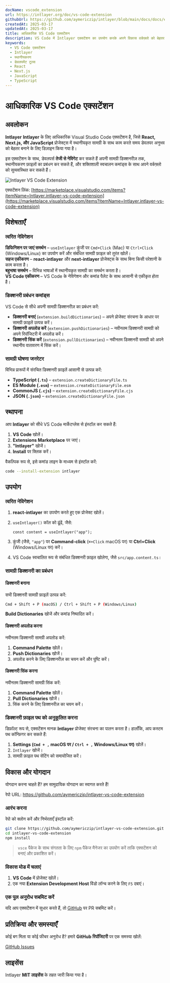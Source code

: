 ```yaml
---
docName: vscode_extension
url: https://intlayer.org/doc/vs-code-extension
githubUrl: https://github.com/aymericzip/intlayer/blob/main/docs/docs/en/vs_code_extension.md
createdAt: 2025-03-17
updatedAt: 2025-03-17
title: आधिकारिक VS Code एक्सटेंशन
description: VS Code में Intlayer एक्सटेंशन का उपयोग करके अपने विकास वर्कफ़्लो को बेहतर बनाने का तरीका जानें। स्थानीयकृत सामग्री के बीच जल्दी से नेविगेट करें और अपने शब्दकोशों को कुशलतापूर्वक प्रबंधित करें।
keywords:
  - VS Code एक्सटेंशन
  - Intlayer
  - स्थानीयकरण
  - डेवलपमेंट टूल्स
  - React
  - Next.js
  - JavaScript
  - TypeScript
---
```


# आधिकारिक VS Code एक्सटेंशन

## अवलोकन

**Intlayer** **Intlayer** के लिए आधिकारिक Visual Studio Code एक्सटेंशन है, जिसे **React, Next.js, और JavaScript** प्रोजेक्ट्स में स्थानीयकृत सामग्री के साथ काम करते समय डेवलपर अनुभव को बेहतर बनाने के लिए डिज़ाइन किया गया है।

इस एक्सटेंशन के साथ, डेवलपर्स **तेजी से नेविगेट** कर सकते हैं अपनी सामग्री डिक्शनरीज़ तक, स्थानीयकरण फ़ाइलों का प्रबंधन कर सकते हैं, और शक्तिशाली स्वचालन कमांड्स के साथ अपने वर्कफ़्लो को सुव्यवस्थित कर सकते हैं।

![Intlayer VS Code Extension](https://github.com/aymericzip/intlayer/blob/main/docs/assets/vs_code_extension_demo.gif)

एक्सटेंशन लिंक: [https://marketplace.visualstudio.com/items?itemName=Intlayer.intlayer-vs-code-extension](https://marketplace.visualstudio.com/items?itemName=Intlayer.intlayer-vs-code-extension)

## विशेषताएँ

### त्वरित नेविगेशन

**डिफिनिशन पर जाएं समर्थन** – `useIntlayer` कुंजी पर `Cmd+Click` (Mac) या `Ctrl+Click` (Windows/Linux) का उपयोग करें और संबंधित सामग्री फ़ाइल को तुरंत खोलें।  
**सहज एकीकरण** – **react-intlayer** और **next-intlayer** प्रोजेक्ट्स के साथ बिना किसी परेशानी के काम करता है।  
**बहुभाषा समर्थन** – विभिन्न भाषाओं में स्थानीयकृत सामग्री का समर्थन करता है।  
**VS Code एकीकरण** – VS Code के नेविगेशन और कमांड पैलेट के साथ आसानी से एकीकृत होता है।

### डिक्शनरी प्रबंधन कमांड्स

VS Code से सीधे अपनी सामग्री डिक्शनरीज़ का प्रबंधन करें:

- **डिक्शनरी बनाएं** (`extension.buildDictionaries`) – अपने प्रोजेक्ट संरचना के आधार पर सामग्री फ़ाइलें उत्पन्न करें।
- **डिक्शनरी अपलोड करें** (`extension.pushDictionaries`) – नवीनतम डिक्शनरी सामग्री को अपने रिपॉजिटरी में अपलोड करें।
- **डिक्शनरी सिंक करें** (`extension.pullDictionaries`) – नवीनतम डिक्शनरी सामग्री को अपने स्थानीय वातावरण में सिंक करें।

### सामग्री घोषणा जनरेटर

विभिन्न प्रारूपों में संरचित डिक्शनरी फ़ाइलें आसानी से उत्पन्न करें:

- **TypeScript (`.ts`)** – `extension.createDictionaryFile.ts`
- **ES Module (`.esm`)** – `extension.createDictionaryFile.esm`
- **CommonJS (`.cjs`)** – `extension.createDictionaryFile.cjs`
- **JSON (`.json`)** – `extension.createDictionaryFile.json`

## स्थापना

आप **Intlayer** को सीधे VS Code मार्केटप्लेस से इंस्टॉल कर सकते हैं:

1. **VS Code** खोलें।
2. **Extensions Marketplace** पर जाएं।
3. **"Intlayer"** खोजें।
4. **Install** पर क्लिक करें।

वैकल्पिक रूप से, इसे कमांड लाइन के माध्यम से इंस्टॉल करें:

```sh
code --install-extension intlayer
```

## उपयोग

### त्वरित नेविगेशन

1. **react-intlayer** का उपयोग करते हुए एक प्रोजेक्ट खोलें।
2. `useIntlayer()` कॉल को ढूंढें, जैसे:

   ```tsx
   const content = useIntlayer("app");
   ```

3. कुंजी (जैसे, `"app"`) पर **Command-click** (`⌘+Click` macOS पर) या **Ctrl+Click** (Windows/Linux पर) करें।
4. VS Code स्वचालित रूप से संबंधित डिक्शनरी फ़ाइल खोलेगा, जैसे `src/app.content.ts`।

### सामग्री डिक्शनरी का प्रबंधन

#### डिक्शनरी बनाना

सभी डिक्शनरी सामग्री फ़ाइलें उत्पन्न करें:

```sh
Cmd + Shift + P (macOS) / Ctrl + Shift + P (Windows/Linux)
```

**Build Dictionaries** खोजें और कमांड निष्पादित करें।

#### डिक्शनरी अपलोड करना

नवीनतम डिक्शनरी सामग्री अपलोड करें:

1. **Command Palette** खोलें।
2. **Push Dictionaries** खोजें।
3. अपलोड करने के लिए डिक्शनरीज़ का चयन करें और पुष्टि करें।

#### डिक्शनरी सिंक करना

नवीनतम डिक्शनरी सामग्री सिंक करें:

1. **Command Palette** खोलें।
2. **Pull Dictionaries** खोजें।
3. सिंक करने के लिए डिक्शनरीज़ का चयन करें।

### डिक्शनरी फ़ाइल पथ को अनुकूलित करना

डिफ़ॉल्ट रूप से, एक्सटेंशन मानक **Intlayer** प्रोजेक्ट संरचना का पालन करता है। हालाँकि, आप कस्टम पथ कॉन्फ़िगर कर सकते हैं:

1. **Settings (`Cmd + ,` macOS पर / `Ctrl + ,` Windows/Linux पर)** खोलें।
2. `Intlayer` खोजें।
3. सामग्री फ़ाइल पथ सेटिंग को समायोजित करें।

## विकास और योगदान

योगदान करना चाहते हैं? हम सामुदायिक योगदान का स्वागत करते हैं!

रेपो URL: https://github.com/aymericzip/intlayer-vs-code-extension

### आरंभ करना

रेपो को क्लोन करें और निर्भरताएँ इंस्टॉल करें:

```sh
git clone https://github.com/aymericzip/intlayer-vs-code-extension.git
cd intlayer-vs-code-extension
npm install
```

> `vsce` पैकेज के साथ संगतता के लिए `npm` पैकेज मैनेजर का उपयोग करें ताकि एक्सटेंशन को बनाएं और प्रकाशित करें।

### विकास मोड में चलाएं

1. **VS Code** में प्रोजेक्ट खोलें।
2. एक नया **Extension Development Host** विंडो लॉन्च करने के लिए `F5` दबाएं।

### एक पुल अनुरोध सबमिट करें

यदि आप एक्सटेंशन में सुधार करते हैं, तो [GitHub](https://github.com/aymericzip/intlayer-vs-code-extension) पर PR सबमिट करें।

## प्रतिक्रिया और समस्याएँ

कोई बग मिला या कोई फीचर अनुरोध है? हमारे **GitHub रिपॉजिटरी** पर एक समस्या खोलें:

[GitHub Issues](https://github.com/aymericzip/intlayer-vs-code-extension/issues)

## लाइसेंस

Intlayer **MIT लाइसेंस** के तहत जारी किया गया है।
